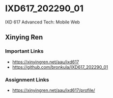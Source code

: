 # IXD617_202290_01
IXD 617 Advanced Tech: Mobile Web

## Xinying Ren

### Important Links
- https://xinyingren.net/aau/ixd617
- https://github.com/bronkula/IXD617_202290_01

### Assignment Links
- https://xinyingren.net/aau/ixd617/profile/
